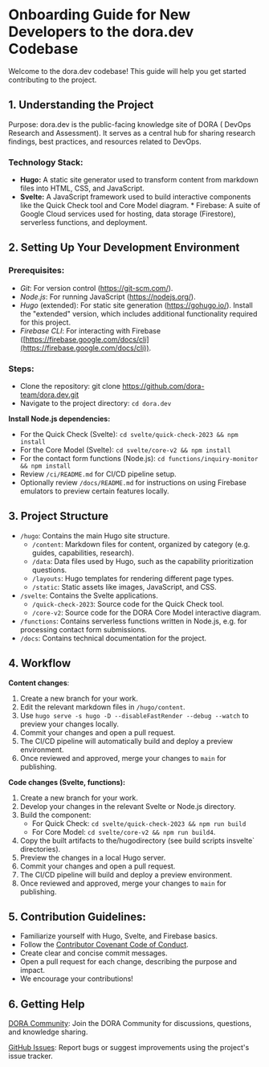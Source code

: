 # Onboarding Guide for New Developers to the dora.dev Codebase

Welcome to the dora.dev codebase! This guide will help you get started contributing to the project.

## 1. Understanding the Project

Purpose: dora.dev is the public-facing knowledge site of DORA (
DevOps Research and Assessment). It serves as a central hub for sharing research findings, best practices, and resources related to DevOps.

### Technology Stack:
* **Hugo:** A static site generator used to transform content from markdown files into HTML, CSS, and JavaScript.
* **Svelte:** A JavaScript framework used to build interactive components like the Quick Check tool and Core Model
diagram. * Firebase: A suite of Google Cloud services used for hosting, data storage (Firestore), serverless functions, and deployment.

## 2. Setting Up Your Development Environment

### Prerequisites:
* *Git*: For version control (https://git-scm.com/).
* *Node.js*: For running JavaScript (https://nodejs.org/).
* *Hugo* (extended): For static site generation (https://gohugo.io/). Install the "extended" version, which includes additional functionality required for this project.
* *Firebase CLI*: For interacting with Firebase ([https://firebase.google.com/docs/cli](https://firebase.google.com/docs/cli)).

### Steps:

* Clone the repository: git clone https://github.com/dora-team/dora.dev.git
* Navigate to the project directory: `cd dora.dev`

**Install Node.js dependencies:**

* For the Quick Check (Svelte): `cd svelte/quick-check-2023 && npm install`
* For the Core Model (Svelte): `cd svelte/core-v2 && npm install`
* For the contact form functions (Node.js): `cd functions/inquiry-monitor && npm install`
* Review `/ci/README.md` for CI/CD pipeline setup.
* Optionally review `/docs/README.md` for instructions on using Firebase emulators to preview certain features locally.

## 3. Project Structure

* `/hugo`: Contains the main Hugo site structure.
    * `/content`: Markdown files for content, organized by category (e.g. guides, capabilities, research).
    * `/data`: Data files used by Hugo, such as the capability prioritization questions.
    * `/layouts`: Hugo templates for rendering different page types.
    * `/static`: Static assets like images, JavaScript, and CSS.
* `/svelte`: Contains the Svelte applications.
    * `/quick-check-2023`: Source code for the Quick Check tool.
    * `/core-v2`: Source code for the DORA Core Model interactive diagram.
* `/functions`: Contains serverless functions written in Node.js, e.g. for processing contact form submissions.
* `/docs`: Contains technical documentation for the project.

## 4. Workflow

**Content changes**:

1. Create a new branch for your work.
1. Edit the relevant markdown files in `/hugo/content`.
1. Use `hugo serve -s hugo -D --disableFastRender --debug --watch` to preview your changes locally.
1. Commit your changes and open a pull request.
1. The CI/CD pipeline will automatically build and deploy a preview environment.
1. Once reviewed and approved, merge your changes to `main` for publishing.

**Code changes (Svelte, functions):**
1. Create a new branch for your work.
2. Develop your changes in the relevant Svelte or Node.js directory.
3. Build the component:
    * For Quick Check: `cd svelte/quick-check-2023 && npm run build`
    * For Core Model: `cd svelte/core-v2 && npm run build4`.
4. Copy the built artifacts to the/hugodirectory (see build scripts insvelte` directories).
5. Preview the changes in a local Hugo server.
6. Commit your changes and open a pull request.
7. The CI/CD pipeline will build and deploy a preview environment.
8. Once reviewed and approved, merge your changes to `main` for publishing.

## 5. Contribution Guidelines:

* Familiarize yourself with Hugo, Svelte, and Firebase basics.
* Follow the [Contributor Covenant Code of Conduct](https://github.com/dora-team/dora.dev/blob/main/CODE_OF_CONDUCT.md).
* Create clear and concise commit messages.
* Open a pull request for each change, describing the purpose and impact.
* We encourage your contributions!

## 6. Getting Help

[DORA Community](https://dora.community): Join the DORA Community for discussions, questions, and knowledge sharing.

[GitHub Issues](https://github.com/dora-team/dora.dev/issues): Report bugs or suggest improvements using the project's issue tracker.
